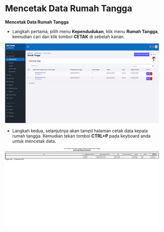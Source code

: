 # Mencetak Data Rumah Tangga

**Mencetak Data Rumah Tangga**

* Langkah pertama, pilih menu **Kependudukan**, klik menu **Rumah Tangga**, kemudian cari dan klik tombol **CETAK** di sebelah kanan.

![](../../../.gitbook/assets/49.png)

* Langkah kedua, selanjutnya akan tampil halaman cetak data kepala rumah tangga. Kemudian tekan tombol **CTRL+P** pada keyboard anda untuk mencetak data.

![](../../../.gitbook/assets/50.png)

